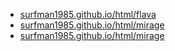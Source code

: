 <ul>
  <li><a href="https://surfman1985.github.io/html/flava">surfman1985.github.io/html/flava</li>
  <li><a href="https://surfman1985.github.io/html/mirage">surfman1985.github.io/html/mirage</li>
  <li><a href="https://surfman1985.github.io/html/mirage">surfman1985.github.io/html/mirage</li>
</ul>

